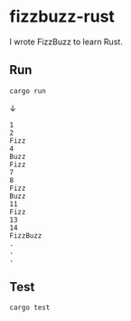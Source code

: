 # fizzbuzz-rust

I wrote FizzBuzz to learn Rust.

## Run

```sh
cargo run
```

↓

```
1
2
Fizz
4
Buzz
Fizz
7
8
Fizz
Buzz
11
Fizz
13
14
FizzBuzz
.
.
.
```

## Test

```sh
cargo test
```

